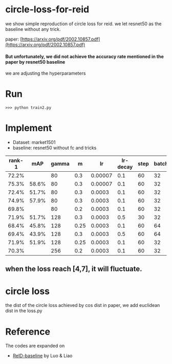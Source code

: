 # circle-loss-for-reid
we show simple reproduction of circle loss for reid. 
we let resnet50 as the baseline without any trick.

paper: [https://arxiv.org/pdf/2002.10857.pdf](https://arxiv.org/pdf/2002.10857.pdf) 
#### But unfortunately, we did not achieve the accuracy rate mentioned in the paper by resnet50 baseline 
we are adjusting the hyperparameters 

# Run
```
>>> python train2.py
```

# Implement
- Dataset: market1501
- baseline: resnet50 without fc and tricks

| rank-1 | mAP   | gamma | m    | lr      | lr-decay  | step | batch |
| ------ | ----- | ----- | ---- | ------- | ---- | ---- | ----- |
| 72.2%  |       | 80    | 0.3  | 0.00007 | 0.1  | 60   | 32    | 400epoch |
| 75.3%  | 58.6% | 80    | 0.3  | 0.00007 | 0.1  | 60   | 32    | lr decay 100 after 250 epoch |
| 72.4%  | 51.7% | 80    | 0.3  | 0.0003  | 0.1  | 60   | 32    |
| 74.9%  | 57.9% | 80    | 0.3  | 0.0003  | 0.1  | 60   | 32    |
| 69.8%  |       | 80    | 0.2  | 0.0003  | 0.1  | 60   | 32    |
| 71.9%  | 51.7% | 128   | 0.3  | 0.0003  | 0.5  | 30   | 32    | 
| 68.4%  | 45.8% | 128   | 0.25 | 0.0003  | 0.1  | 60   | 64    |
| 69.4%  | 43.9% | 128   | 0.3  | 0.0003  | 0.5  | 60   | 64    |
| 71.9%  | 51.9% | 128   | 0.25 | 0.0003  | 0.1  | 60   | 32    |
| 70.3%  |       | 256   | 0.2  | 0.0003  | 0.1  | 60   | 32    |     

## when the loss reach [4,7], it will fluctuate. 

# circle loss
the dist of the circle loss achieved by cos dist in paper, we add euclidean dist in the loss.py

# Reference
The codes are expanded on 
- [ReID-baseline](https://github.com/michuanhaohao/deep-person-reid) by Luo & Liao 
